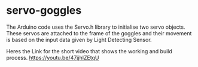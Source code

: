 # servo-goggles
The Arduino code uses the Servo.h library to initialise two servo objects. 
These servos are attached to the frame of the goggles and their movement is based on the input data given by Light Detecting Sensor.


Heres the Link for the short video that shows the working and build process.
https://youtu.be/47jjhIZEtqU
